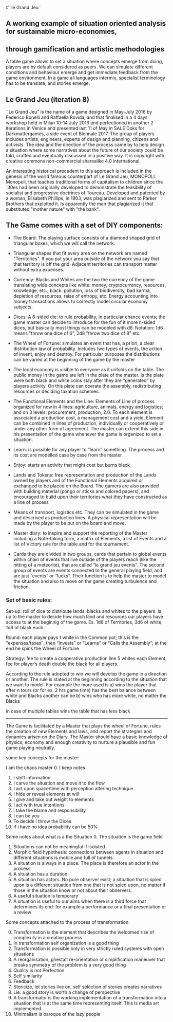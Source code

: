 #¨le Grand Jeu¨
## A working example of situation oriented analysis for sustainable micro-economies,
## through gamification and artistic methodologies

A table game allows to set a situation where concepts emerge from doing, players are by default considered as peers. We can simulate different conditions and behaviour emerge and get immediate feedback from the game environment. In a game all languages intermix, specialist terminology has to be translate, and stories emerge.

## Le Grand Jeu (iteration 8)

¨Le Grand Jeu" is the name of a game designed in May-July 2016 by Federico Bonelli and Raffaella Rovida, and that finalised in a 4 days workshop held in Milan 10-14 July 2016 and perfectioned in another 2 iterations in Venice and presented last 11 of May in SALE Doks for Darkmattergames, a side event of Biennale 2017. 
The group of players includes artists, engineers, experts of design and planning, citizens and activists. The idea and the direction of the process came by to help design a situation where some narratives about the future of our society could be told, crafted and eventually discussed in a positive way. It is copyright with creative commons non-commercial sharealike 4.0 international.

An interesting historical precedent to this approach is included in the genesis of the world famous counterpart of Le Grand Jeu, MONOPOLI. 
Monopoli, that teaches traditional forms of capitalism to children since the ´30es had been originally developed to demonstrate the feasibility of socialist and progressive doctrines of Toureau. Developed and patented by a woman, Elisabeth Phillips, in 1903, was plagiarized and sent to Parker Brothers that exploited it. Is apparently the man that plagiarized it that substituted "mother nature" with "the bank".

## The Game comes with a set of DIY components:

- The Board: The playing surface consists of a diamond shaped grid of triangular boxes, which we will call the network.
- Triangular shapes that fit every area on the network are named "Territories". 
 If you put your area outside of the network you say that that territory is off the grid. Adjacent territories can transport matter without extra expenses.

- Currency: Blacks and Whites are the two the currency of the game translating wide concepts like white: money, cryptocurrency, resources, knowledge, etc.; black: pollution, loss of biodiversity, bad karma, depletion of resources, raise of entropy, etc. Energy accounting into money transactions allows to correctly model circular economy subjects.

- Dices: A 6-sided die: to rule probability, in particular chance events; the game master can decide to introduce for the fun of it more n-sided dices, but basically most things can be modeled with d6.
Notation: 1d6 means "throw one dice of 6", 2d8 "throw two dice of 8" etc.

- The Wheel of Fortune: simulates an event that has, a priori, a clear distribution law of probability. Includes two types of events, the action of invent, enjoy and destroy. For particular purposes the distributions can be varied at the beginning of the game by the master

- The local economy is visible to everyone as it unfolds on the table. The public money in the game are left in the plate of the master. Is the plate were both black and white coins stay after they are "generated" by players activity. On this plate can operate the assembly, redistributing resources or deciding taxation schemes.

- The Functional Elements and the Line: Elements of Line of process organized for now in 4 lines: agriculture, animals, energy and logistics; and on 3 levels: procurement, production, 2.0. To each element is associated a production cost, a management cost and a yield. Element can be combined in lines of production, individually or cooperatively or under any other form of agreement. The master can extend this side in his presentation of the game whenever the game is organized to set a situation.

- Learn: is possible for any player to “learn” something. The process and its cost are modelled case by case from the master

- Enjoy: starts an activity that might cost but burns black

- Lands and Tokens: free representation and production of the Lands owned by players and of the Functional Elements acquired or exchanged to be placed on the Board. The gamers are also provided with building material  (pongo or sticks and colored papers), and encouraged to build upon their territories what they have constructed as a line of process

- Means of transport, logistics etc.
They can be simulated in the game and descrived as production lines. A physical representation will be made by the player to be put on the board and move.

- Master diary: to inspire and support the reporting of the Master including a Note-taking form, a matrix of Elements, a list of Events and a list of Victory rule for the table and for the tournament.

- Cards they are divided in two groups, cards that pertain to global events within chain of events that live outside of the players reach (like the hitting of a meteorite), that are called “le grand jeu events”. The second group of events are events connected to the general playing field, and are just “events” or “lucks”. Their function is to help the master to model the situation and also to move on the game creating turbulence and friction.

### Set of basic rules:

Set-up: roll of dice to distribute lands, blacks and whites to the players. Is up to the master to decide how much land and resources our players have access to at the beginnig of the game. Es. 1d6 of Territories, 3d6 of white, 1d6 of black each.

Round: each player pays 1 white in the Common pot; this is the "expenses/taxes";
then “Invests” or “Learns” or “Calls the Assembly”;
at the end he spins the Wheel of Fortune

Strategy: fee to create a cooperative production line 5 whites each Element;  fee for player’s death double the black for all players.

According to the rule adopted to win we will develop the game in a direction or another. The rule is stated at the beginning according to the situation that we want to model. For example the more used is 
a) wins the player that after n tours (or for ex. 2 hrs game time) has the best balance between white and Blacks
another can be
b) wins who has more white, no matter the Blacks

in case of multiple tables wins the table that has less black

---- 

The Game is facilitated by a Master that plays the wheel of Fortune, rules the creation of new Elements and laws, and report the strategies and dynamics arisen on the Diary. The Master should have a basic knowledge of physics, economy and enough creativity to nurture a plausible and fun game playing neutrally.

some key concepts for the master:

I am the chaos master
0. I keep notes
1. I shift information
2. I carve the situation and move it to the flow
3. I act upon space/time with perception altering technique
4. I hide or reveal elements at will
5. I give and take out weight to elements
6. I act with true intentions
7. i take the blame and responsibility
8. I can be you
9. To decide i throw the Dices
10. If i have no idea probability can be 50%

Some notes about what is a the Situation
0. The situation is the game field
1. Situations can not be meaningful if isolated
2. Morphic field hypothesis: connections between agents in situation and different situations is mobile and full of tunnels.
3. A situation is always in a place. The place is therefore an actor in the process
4. A situation has a duration
5. A situation has actors. No pure observer exist; a situation that is spied upon is a different situation from one that is not spied upon, no matter if those in the situation know or not about their observers.
6. A useful situation is temporary
7. A situation is useful to our aims when there is a third force that determines its end: for example a performance or a final presentation or a review

Some concepts attached to the process of transformation

0. Transformation is the element that describes the welcomed rise of complexity in a creative process
1. In transformation self organization is a good thing
2. Transformation is possible only in very strictly ruled systems with open situations
3. A reorganisation, ghestalt re-orientation or simplification maneuver that breaks symmetry of the problem is a very good thing
4. Quality is not Perfection
5. Self similarity
6. Feedback
7. Storicize, let stories live on, self selection of stories creates narratives
8. Lie: a good story is worth a change of perspective
9. A transformator is the working implementation of a transformation into a situation that is at the same time representing itself. This is media art implemented.
10. Minimalism is baroque of the lazy people

